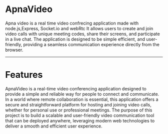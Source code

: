 # ApnaVideo
Apna video is a real time video confrecing application made with node.js,Express, Socket.io and webRtc 
It allows users to create and join video calls with unique meeting codes, share their screens, and participate in a live chat. The application is designed to be simple efficient, and user-friendly, providing a seamless communication experience directly from the browser.

<hr>

# Features
<div>
  <p>ApnaVideo is a real-time video conferencing application designed to provide a simple and reliable way for people to connect and communicate. In a world where remote collaboration is essential, this application offers a secure and straightforward platform for hosting and joining video calls, whether for personal use or professional meetings. The purpose of this project is to build a scalable and user-friendly video communication tool that can be deployed anywhere, leveraging modern web technologies to deliver a smooth and efficient user experience.</p>
</div>

